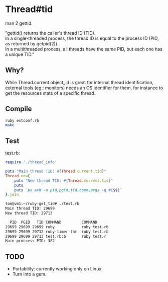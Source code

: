 # Thread#tid

man 2 gettid:

"gettid()  returns  the caller's thread ID (TID).  
In a single-threaded process, the thread ID is equal to the process ID (PID, as returned by getpid(2)).  
In a multithreaded process, all threads have the same PID, but each one has a unique TID."

## Why?

While Thread.current.object_id is great for internal thread identification, external tools (eg.: monitors) needs an OS identifier for them, for instance to get the resources stats of a specific thread.

## Compile
```bash
ruby extconf.rb
make
```

## Test

test.rb:
```ruby
require './thread_info'

puts "Main thread TID: #{Thread.current.tid}"
Thread.new{
    puts "New thread TID: #{Thread.current.tid}"
    puts
    puts `ps axH -o pid,pgid,tid,comm,args -q #{$$}`
}.join
```

```bash
tom@vm1:~/ruby-get_tid# ./test.rb
Main thread TID: 29699
New thread TID: 29713

  PID  PGID   TID COMMAND         COMMAND
29699 29699 29699 ruby            ruby test.rb
29699 29699 29712 ruby-timer-thr  ruby test.rb
29699 29699 29713 test.rb:6       ruby test.r
Main proccess PID: 382
```

## TODO

- Portability: currently working only on Linux.
- Turn into a gem.
